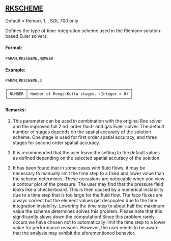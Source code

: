 ## [RKSCHEME](https://help.hexagonmi.com/bundle/MSC_Nastran_2022.4/page/Nastran_Combined_Book/qrg/parameters/TOC.RKSCHEME.xhtml)

Default = Remark  1. , SOL 700 only

Defines the type of time-integration scheme used in the Riemann solution-based Euler solvers.

#### Format:

```nastran
PARAM,RKSCHEME,NUMBER
```

#### Example:

```nastran
PARAM,RKSCHEME,3
```

```text
┌────────┬─────────────────────────────────────────────┐
│ NUMBER │ Number of Runge-Kutta stages. (Integer > 0) │
└────────┴─────────────────────────────────────────────┘
```
#### Remarks:

1. This parameter can be used in combination with the original Roe solver and the improved full 2 nd  order fluid- and gas Euler solver. The default number of stages depends on the spatial accuracy of the solution scheme. One stage is used for first order spatial accuracy, and three stages for second order spatial accuracy.

2. It is recommended that the user leave the setting to the default values as defined depending on the selected spatial accuracy of the solution.

3. It has been found that in some cases with fluid flows, it may be necessary to manually limit the time step to a fixed and lower value than the scheme determines. These occasions are noticeable when you view a contour plot of the pressure. The user may find that the pressure field looks like a checkerboard. This is then caused by a numerical instability due to a time step that is too large for the fluid flow. The face fluxes are always correct but the element values get decoupled due to the time integration instability. Lowering the time step to about half the maximum value the scheme determines solves this problem. Please note that this significantly slows down the computation! Since this problem rarely occurs we have chosen not to automatically limit the time step to a lower value for performance reasons. However, the user needs to be aware that the analysis may exhibit the aforementioned behavior.

